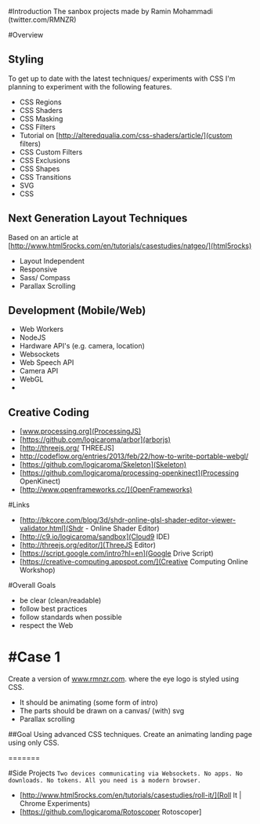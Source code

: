 #Introduction
The sanbox projects made by Ramin Mohammadi (twitter.com/RMNZR)

#Overview

## Styling
 To get up to date with the latest techniques/ experiments with CSS I'm planning to experiment with the following features.

 * CSS Regions
 * CSS Shaders
 * CSS Masking
 * CSS Filters
  * Tutorial on [http://alteredqualia.com/css-shaders/article/](custom filters)
 * CSS Custom Filters
 * CSS Exclusions
 * CSS Shapes
 * CSS Transitions
 * SVG
 * CSS

## Next Generation Layout Techniques
Based on an article at [http://www.html5rocks.com/en/tutorials/casestudies/natgeo/](html5rocks)
  - Layout Independent
  - Responsive
  - Sass/ Compass
  - Parallax Scrolling


 ## Development (Mobile/Web)
  - Web Workers
  - NodeJS
  - Hardware API's (e.g. camera, location)
  - Websockets
  - Web Speech API
  - Camera API
  - WebGL
  - 

 ## Creative Coding
  - [www.processing.org](ProcessingJS)
  - [https://github.com/logicaroma/arbor](arborjs)
  - [http://threejs.org/ THREEJS]
  - http://codeflow.org/entries/2013/feb/22/how-to-write-portable-webgl/
  - [https://github.com/logicaroma/Skeleton](Skeleton)
  - [https://github.com/logicaroma/processing-openkinect](Processing OpenKinect)
  - [http://www.openframeworks.cc/](OpenFrameworks)

#Links
* [http://bkcore.com/blog/3d/shdr-online-glsl-shader-editor-viewer-validator.html](Shdr - Online Shader Editor)
* [http://c9.io/logicaroma/sandbox](Cloud9 IDE)
* [http://threejs.org/editor/](ThreeJS Editor)
* [https://script.google.com/intro?hl=en](Google Drive Script)
* [https://creative-computing.appspot.com/](Creative Computing Online Workshop)


#Overall Goals
- be clear (clean/readable)
- follow best practices
- follow standards when possible
- respect the Web


#Case 1
=======
Create a version of www.rmnzr.com. where the eye logo is styled using CSS.
* It should be animating (some form of intro)
* The parts should be drawn on a canvas/ (with) svg
* Parallax scrolling



##Goal
Using advanced CSS techniques. Create an animating landing page using only CSS.

=======

#Side Projects
 `Two devices communicating via Websockets. No apps. No downloads. No tokens. All you need is a modern browser.`
 * [http://www.html5rocks.com/en/tutorials/casestudies/roll-it/](Roll It | Chrome Experiments)
 * [https://github.com/logicaroma/Rotoscoper Rotoscoper]
